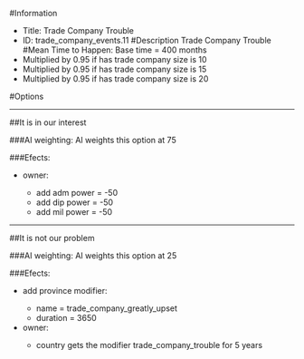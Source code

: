#Information
 - Title: Trade Company Trouble
 - ID: trade_company_events.11
#Description
Trade Company Trouble
#Mean Time to Happen:
Base time = 400 months
 - Multiplied by 0.95 if has trade company size is 10
 - Multiplied by 0.95 if has trade company size is 15
 - Multiplied by 0.95 if has trade company size is 20

#Options

___
##It is in our interest

###AI weighting:
AI weights this option at 75


###Efects:<ul><li>owner:</li><ul><li>add adm power = -50</li><li>add dip power = -50</li><li>add mil power = -50</li></ul></ul>

___
##It is not our problem

###AI weighting:
AI weights this option at 25


###Efects:<ul><li>add province modifier:</li><ul><li>name = trade_company_greatly_upset</li><li>duration = 3650</li></ul><li>owner:</li><ul><li>country gets the modifier trade_company_trouble for 5 years</li></ul></ul>
